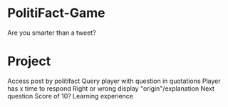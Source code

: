 # PolitiFact-Game
Are you smarter than a tweet?

# Project
Access post by politifact
Query player with question in quotations
Player has x time to respond
Right or wrong display "origin"/explanation
Next question
Score of 10?
Learning experience